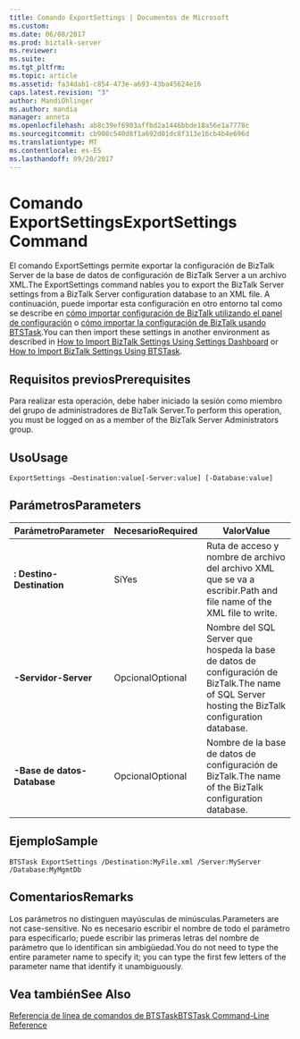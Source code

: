 ```yaml
---
title: Comando ExportSettings | Documentos de Microsoft
ms.custom: 
ms.date: 06/08/2017
ms.prod: biztalk-server
ms.reviewer: 
ms.suite: 
ms.tgt_pltfrm: 
ms.topic: article
ms.assetid: fa34dab1-c854-473e-a693-43ba45624e16
caps.latest.revision: "3"
author: MandiOhlinger
ms.author: mandia
manager: anneta
ms.openlocfilehash: ab8c39ef6903affbd2a1446bbde18a56e1a7778c
ms.sourcegitcommit: cb908c540d8f1a692d01dc8f313e16cb4b4e696d
ms.translationtype: MT
ms.contentlocale: es-ES
ms.lasthandoff: 09/20/2017
---
```

# <a name="exportsettings-command"></a><span data-ttu-id="f6d47-102">Comando ExportSettings</span><span class="sxs-lookup"><span data-stu-id="f6d47-102">ExportSettings Command</span></span>
<span data-ttu-id="f6d47-103">El comando ExportSettings permite exportar la configuración de BizTalk Server de la base de datos de configuración de BizTalk Server a un archivo XML.</span><span class="sxs-lookup"><span data-stu-id="f6d47-103">The ExportSettings command nables you to export the BizTalk Server settings from a BizTalk Server configuration database to an XML file.</span></span> <span data-ttu-id="f6d47-104">A continuación, puede importar esta configuración en otro entorno tal como se describe en [cómo importar configuración de BizTalk utilizando el panel de configuración](../core/how-to-import-biztalk-settings-using-settings-dashboard.md) o [cómo importar la configuración de BizTalk usando BTSTask](../core/how-to-import-biztalk-settings-using-btstask.md).</span><span class="sxs-lookup"><span data-stu-id="f6d47-104">You can then import these settings in another environment as described in [How to Import BizTalk Settings Using Settings Dashboard](../core/how-to-import-biztalk-settings-using-settings-dashboard.md) or [How to Import BizTalk Settings Using BTSTask](../core/how-to-import-biztalk-settings-using-btstask.md).</span></span>  
  
## <a name="prerequisites"></a><span data-ttu-id="f6d47-105">Requisitos previos</span><span class="sxs-lookup"><span data-stu-id="f6d47-105">Prerequisites</span></span>  
 <span data-ttu-id="f6d47-106">Para realizar esta operación, debe haber iniciado la sesión como miembro del grupo de administradores de BizTalk Server.</span><span class="sxs-lookup"><span data-stu-id="f6d47-106">To perform this operation, you must be logged on as a member of the BizTalk Server Administrators group.</span></span>  
  
## <a name="usage"></a><span data-ttu-id="f6d47-107">Uso</span><span class="sxs-lookup"><span data-stu-id="f6d47-107">Usage</span></span>  
 `ExportSettings –Destination:value[-Server:value] [-Database:value]`  
  
## <a name="parameters"></a><span data-ttu-id="f6d47-108">Parámetros</span><span class="sxs-lookup"><span data-stu-id="f6d47-108">Parameters</span></span>  
  
|<span data-ttu-id="f6d47-109">**Parámetro**</span><span class="sxs-lookup"><span data-stu-id="f6d47-109">**Parameter**</span></span>|<span data-ttu-id="f6d47-110">Necesario</span><span class="sxs-lookup"><span data-stu-id="f6d47-110">Required</span></span>|<span data-ttu-id="f6d47-111">Valor</span><span class="sxs-lookup"><span data-stu-id="f6d47-111">Value</span></span>|  
|-------------------|--------------|-----------|  
|<span data-ttu-id="f6d47-112">**: Destino**</span><span class="sxs-lookup"><span data-stu-id="f6d47-112">**-Destination**</span></span>|<span data-ttu-id="f6d47-113">Sí</span><span class="sxs-lookup"><span data-stu-id="f6d47-113">Yes</span></span>|<span data-ttu-id="f6d47-114">Ruta de acceso y nombre de archivo del archivo XML que se va a escribir.</span><span class="sxs-lookup"><span data-stu-id="f6d47-114">Path and file name of the XML file to write.</span></span>|  
|<span data-ttu-id="f6d47-115">**-Servidor**</span><span class="sxs-lookup"><span data-stu-id="f6d47-115">**-Server**</span></span>|<span data-ttu-id="f6d47-116">Opcional</span><span class="sxs-lookup"><span data-stu-id="f6d47-116">Optional</span></span>|<span data-ttu-id="f6d47-117">Nombre del SQL Server que hospeda la base de datos de configuración de BizTalk.</span><span class="sxs-lookup"><span data-stu-id="f6d47-117">The name of SQL Server hosting the BizTalk configuration database.</span></span>|  
|<span data-ttu-id="f6d47-118">**-Base de datos**</span><span class="sxs-lookup"><span data-stu-id="f6d47-118">**-Database**</span></span>|<span data-ttu-id="f6d47-119">Opcional</span><span class="sxs-lookup"><span data-stu-id="f6d47-119">Optional</span></span>|<span data-ttu-id="f6d47-120">Nombre de la base de datos de configuración de BizTalk.</span><span class="sxs-lookup"><span data-stu-id="f6d47-120">The name of the BizTalk configuration database.</span></span>|  
  
## <a name="sample"></a><span data-ttu-id="f6d47-121">Ejemplo</span><span class="sxs-lookup"><span data-stu-id="f6d47-121">Sample</span></span>  
 `BTSTask ExportSettings /Destination:MyFile.xml /Server:MyServer /Database:MyMgmtDb`  
  
## <a name="remarks"></a><span data-ttu-id="f6d47-122">Comentarios</span><span class="sxs-lookup"><span data-stu-id="f6d47-122">Remarks</span></span>  
 <span data-ttu-id="f6d47-123">Los parámetros no distinguen mayúsculas de minúsculas.</span><span class="sxs-lookup"><span data-stu-id="f6d47-123">Parameters are not case-sensitive.</span></span> <span data-ttu-id="f6d47-124">No es necesario escribir el nombre de todo el parámetro para especificarlo; puede escribir las primeras letras del nombre de parámetro que lo identifican sin ambigüedad.</span><span class="sxs-lookup"><span data-stu-id="f6d47-124">You do not need to type the entire parameter name to specify it; you can type the first few letters of the parameter name that identify it unambiguously.</span></span>  
  
## <a name="see-also"></a><span data-ttu-id="f6d47-125">Vea también</span><span class="sxs-lookup"><span data-stu-id="f6d47-125">See Also</span></span>  
 [<span data-ttu-id="f6d47-126">Referencia de línea de comandos de BTSTask</span><span class="sxs-lookup"><span data-stu-id="f6d47-126">BTSTask Command-Line Reference</span></span>](../core/btstask-command-line-reference.md)